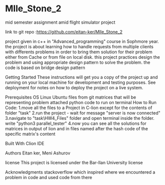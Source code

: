 # MIle_Stone_2
mid semester assignment amid flight simulator project

link to git repo :https://github.com/eitan-ker/MIle_Stone_2

project given in c++ in "Advanced_programming" course in Sophmore year. the project is about learning how to handle requests from multiple clients with differents problems in order to bring them solution for their problem either from Cache or from file on local disk.
this project practices design the problem and using appropriate design pattern to solve the problem. the code is based on bridge design pattern

Getting Started
These instructions will get you a copy of the project up and running on your local machine for development and testing purposes. See deployment for notes on how to deploy the project on a live system.

Prerequisites
OS Linux Ubuntu
files from git
matrices that will be representing problem
attached python code to run on terminal
How to Run Code:
1.move all the files to a Project in C-lion except for the contents of folder "task" 
2.run the project - wait for message "server is now connected"
3.navigate to "task\HW4_Files" folder and open terminal inside the folder. write "python3 parallel_tester"
4.now you can see all the solutions for matrices in output of lion and in files named after the hash code of the specific matrix's content

Built With
Clion IDE

Authors
Eitan ker, Meni Ashurov

license
This project is licensed under the Bar-Ilan University license

Acknowledgments
stackoverflow which inspired where we encountered a problem in code and used code from there
